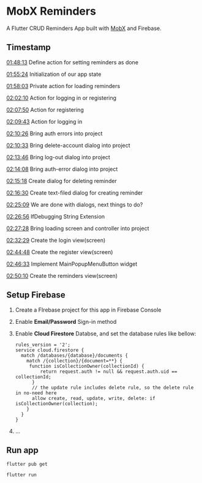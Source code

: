 # MobX Reminders

A Flutter CRUD Reminders App built with [MobX](https://mobx.netlify.app/) and Firebase.

## Timestamp

[01:48:13](https://youtu.be/7Od55PBxYkI?list=PL6yRaaP0WPkUf-ff1OX99DVSL1cynLHxO&t=6493) Define action for setting reminders as done

[01:55:24](https://youtu.be/7Od55PBxYkI?list=PL6yRaaP0WPkUf-ff1OX99DVSL1cynLHxO&t=6924) Initialization of our app state

[01:58:03](https://youtu.be/7Od55PBxYkI?list=PL6yRaaP0WPkUf-ff1OX99DVSL1cynLHxO&t=7083) Private action for loading reminders

[02:02:10](https://youtu.be/7Od55PBxYkI?list=PL6yRaaP0WPkUf-ff1OX99DVSL1cynLHxO&t=7330) Action for logging in or registering

[02:07:50](https://youtu.be/7Od55PBxYkI?list=PL6yRaaP0WPkUf-ff1OX99DVSL1cynLHxO&t=7670) Action for registering

[02:09:43](https://youtu.be/7Od55PBxYkI?list=PL6yRaaP0WPkUf-ff1OX99DVSL1cynLHxO&t=7783) Action for logging in

[02:10:26](https://youtu.be/7Od55PBxYkI?list=PL6yRaaP0WPkUf-ff1OX99DVSL1cynLHxO&t=7826) Bring auth errors into project

[02:10:33](https://youtu.be/7Od55PBxYkI?list=PL6yRaaP0WPkUf-ff1OX99DVSL1cynLHxO&t=7833) Bring delete-account dialog into project

[02:13:46](https://youtu.be/7Od55PBxYkI?list=PL6yRaaP0WPkUf-ff1OX99DVSL1cynLHxO&t=8026) Bring log-out dialog into project

[02:14:08](https://youtu.be/7Od55PBxYkI?list=PL6yRaaP0WPkUf-ff1OX99DVSL1cynLHxO&t=8048) Bring auth-error dialog into project

[02:15:18](https://youtu.be/7Od55PBxYkI?list=PL6yRaaP0WPkUf-ff1OX99DVSL1cynLHxO&t=8118) Create dialog for deleting reminder

[02:16:30](https://youtu.be/7Od55PBxYkI?list=PL6yRaaP0WPkUf-ff1OX99DVSL1cynLHxO&t=8190) Create text-filed dialog for creating reminder

[02:25:09](https://youtu.be/7Od55PBxYkI?list=PL6yRaaP0WPkUf-ff1OX99DVSL1cynLHxO&t=8709) We are done with dialogs, next things to do?

[02:26:56](https://youtu.be/7Od55PBxYkI?list=PL6yRaaP0WPkUf-ff1OX99DVSL1cynLHxO&t=8816) IfDebugging String Extension

[02:27:28](https://youtu.be/7Od55PBxYkI?list=PL6yRaaP0WPkUf-ff1OX99DVSL1cynLHxO&t=8848) Bring loading screen and controller into project

[02:32:29](https://youtu.be/7Od55PBxYkI?list=PL6yRaaP0WPkUf-ff1OX99DVSL1cynLHxO&t=9149) Create the login view(screen)

[02:44:48](https://youtu.be/7Od55PBxYkI?list=PL6yRaaP0WPkUf-ff1OX99DVSL1cynLHxO&t=9888) Create the register view(screen)

[02:46:33](https://youtu.be/7Od55PBxYkI?list=PL6yRaaP0WPkUf-ff1OX99DVSL1cynLHxO&t=9993) Implement MainPopupMenuButton widget

[02:50:10](https://youtu.be/7Od55PBxYkI?list=PL6yRaaP0WPkUf-ff1OX99DVSL1cynLHxO&t=10210) Create the reminders view(screen)

## Setup Firebase

1. Create a FIrebase project for this app in Firebase Console

2. Enable **Email/Password** Sign-in method

3. Enable **Cloud Firestore** Databse, and set the database rules like bellow:

   ```
   rules_version = '2';
   service cloud.firestore {
     match /databases/{database}/documents {
       match /{collection}/{document=**} {
       	function isCollectionOwner(collectionId) {
         	return request.auth != null && request.auth.uid == collectionId;
         }
         // the update rule includes delete rule, so the delete rule in no-need here
         allow create, read, update, write, delete: if isCollectionOwner(collection);
       }
     }
   }
   ```

4. ...

## Run app

```shell
flutter pub get

flutter run
```
